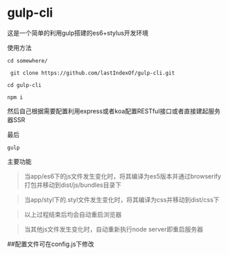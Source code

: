 # gulp-cli
这是一个简单的利用gulp搭建的es6+stylus开发环境

使用方法

`cd somewhere/`

` git clone https://github.com/lastIndexOf/gulp-cli.git`

`cd gulp-cli`

`npm i`

然后自己根据需要配置利用express或者koa配置RESTful接口或者直接建起服务器SSR

最后

`gulp`

主要功能

>当app/es6下的js文件发生变化时，将其编译为es5版本并通过browserify打包并移动到dist/js/bundles目录下

>当app/styl下的.styl文件发生变化时，将其编译为css并移动到dist/css下

>以上过程结束后均会自动重启浏览器

>当其他js文件发生变化时，自动重新执行node server即重启服务器

##配置文件可在config.js下修改